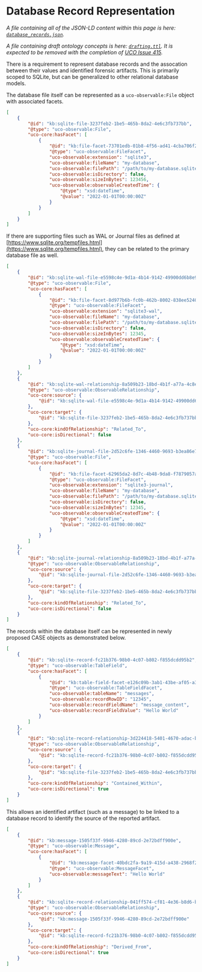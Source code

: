 <!--
GENERATED FILE  README.md is generated from source files.  Edits to it will be overwritten by automated processes.:

If you need to edit its content, edit src/README.md.in, and then re-run `make` to re-build the file.
-->


# Database Record Representation

*A file containing all of the JSON-LD content within this page is here: [`database_records.json`](database_records.json).*

*A file containing draft ontology concepts is here: [`drafting.ttl`](drafting.ttl).  It is expected to be removed with the completion of [UCO Issue 415](https://github.com/ucoProject/UCO/issues/415).*

There is a requirement to represent database records and the assocation between their values and identified forensic artifacts. This is primarily scoped to SQLite, but can be generalized to other relational database models.

The database file itself can be represented as a `uco-observable:File` object with associated facets.

```json
[
    {
        "@id": "kb:sqlite-file-3237feb2-1be5-465b-8da2-4e6c3fb737bb",
        "@type": "uco-observable:File",
        "uco-core:hasFacet": [
            {
                "@id": "kb:file-facet-73701edb-01b8-4f56-ad41-4cba706f2d3a",
                "@type": "uco-observable:FileFacet",
                "uco-observable:extension": "sqlite3",
                "uco-observable:fileName": "my-database",
                "uco-observable:filePath": "/path/to/my-database.sqlite3",
                "uco-observable:isDirectory": false,
                "uco-observable:sizeInBytes": 123456,
                "uco-observable:observableCreatedTime": {
                    "@type": "xsd:dateTime",
                    "@value": "2022-01-01T00:00:00Z"
                }
            }
        ]
    }
]

```


If there are supporting files such as WAL or Journal files as defined at [https://www.sqlite.org/tempfiles.html](https://www.sqlite.org/tempfiles.html), they can be related to the primary database file as well.

```json
[
    {
        "@id": "kb:sqlite-wal-file-e5598c4e-9d1a-4b14-9142-49900dd6b8e9",
        "@type": "uco-observable:File",
        "uco-core:hasFacet": [
            {
                "@id": "kb:file-facet-8d977b6b-fc0b-462b-8002-838ee5240fbb",
                "@type": "uco-observable:FileFacet",
                "uco-observable:extension": "sqlite3-wal",
                "uco-observable:fileName": "my-database",
                "uco-observable:filePath": "/path/to/my-database.sqlite3-wal",
                "uco-observable:isDirectory": false,
                "uco-observable:sizeInBytes": 12345,
                "uco-observable:observableCreatedTime": {
                    "@type": "xsd:dateTime",
                    "@value": "2022-01-01T00:00:00Z"
                }
            }
        ]
    },
    {
        "@id": "kb:sqlite-wal-relationship-8a509b23-18bd-4b1f-a77a-4c8ee86b57b3",
        "@type": "uco-observable:ObservableRelationship",
        "uco-core:source": {
            "@id": "kb:sqlite-wal-file-e5598c4e-9d1a-4b14-9142-49900dd6b8e9"
        },
        "uco-core:target": {
            "@id": "kb:sqlite-file-3237feb2-1be5-465b-8da2-4e6c3fb737bb"
        },
        "uco-core:kindOfRelationship": "Related_To",
        "uco-core:isDirectional": false
    },
    {
        "@id": "kb:sqlite-journal-file-2d52c6fe-1346-4460-9693-b3ea86e721a5",
        "@type": "uco-observable:File",
        "uco-core:hasFacet": [
            {
                "@id": "kb:file-facet-62965da2-8d7c-4b48-9da8-f7879057addd",
                "@type": "uco-observable:FileFacet",
                "uco-observable:extension": "sqlite3-journal",
                "uco-observable:fileName": "my-database",
                "uco-observable:filePath": "/path/to/my-database.sqlite3-journal",
                "uco-observable:isDirectory": false,
                "uco-observable:sizeInBytes": 12345,
                "uco-observable:observableCreatedTime": {
                    "@type": "xsd:dateTime",
                    "@value": "2022-01-01T00:00:00Z"
                }
            }
        ]
    },
    {
        "@id": "kb:sqlite-journal-relationship-8a509b23-18bd-4b1f-a77a-4c8ee86b57b3",
        "@type": "uco-observable:ObservableRelationship",
        "uco-core:source": {
            "@id": "kb:sqlite-journal-file-2d52c6fe-1346-4460-9693-b3ea86e721a5"
        },
        "uco-core:target": {
            "@id": "kb:sqlite-file-3237feb2-1be5-465b-8da2-4e6c3fb737bb"
        },
        "uco-core:kindOfRelationship": "Related_To",
        "uco-core:isDirectional": false
    }
]

```


The records within the database itself can be represented in newly proposed CASE objects as demonstrated below.

```json
[
    {
        "@id": "kb:sqlite-record-fc21b376-98b0-4c07-b802-f855dcdd95b2",
        "@type": "uco-observable:TableField",
        "uco-core:hasFacet": [
            {
                "@id": "kb:table-field-facet-e126c09b-3ab1-43be-af05-a33ff9792b0b",
                "@type": "uco-observable:TableFieldFacet",
                "uco-observable:tableName": "messages",
                "uco-observable:recordRowID": "12345",
                "uco-observable:recordFieldName": "message_content",
                "uco-observable:recordFieldValue": "Hello World"
            }
        ]
    },
    {
        "@id": "kb:sqlite-record-relationship-3d224418-5401-4670-adac-bd82a3a8f23b",
        "@type": "uco-observable:ObservableRelationship",
        "uco-core:source": {
            "@id": "kb:sqlite-record-fc21b376-98b0-4c07-b802-f855dcdd95b2"
        },
        "uco-core:target": {
            "@id": "kb:sqlite-file-3237feb2-1be5-465b-8da2-4e6c3fb737bb"
        },
        "uco-core:kindOfRelationship": "Contained_Within",
        "uco-core:isDirectional": true
    }
]

```


This allows an identified artifact (such as a message) to be linked to a database record to identify the source of the reported artifact.

```json
[
    {
        "@id": "kb:message-1505f33f-9946-4280-89cd-2e72bdff900e",
        "@type": "uco-observable:Message",
        "uco-core:hasFacet": [
            {
                "@id": "kb:message-facet-40bdc2fa-9a19-415d-a438-2968f2fb4f6e",
                "@type": "uco-observable:MessageFacet",
                "uco-observable:messageText": "Hello World"
            }
        ]
    },
    {
        "@id": "kb:sqlite-record-relationship-041ff574-cf81-4e36-b8d6-b120c3802699",
        "@type": "uco-observable:ObservableRelationship",
        "uco-core:source": {
            "@id": "kb:message-1505f33f-9946-4280-89cd-2e72bdff900e"
        },
        "uco-core:target": {
            "@id": "kb:sqlite-record-fc21b376-98b0-4c07-b802-f855dcdd95b2"
        },
        "uco-core:kindOfRelationship": "Derived_From",
        "uco-core:isDirectional": true
    }
]

```
